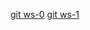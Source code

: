 [git ws-0](http://www.draconianoverlord.com/git-workshop.html)
[git ws-1](https://imagej.net/develop/git/workshop)